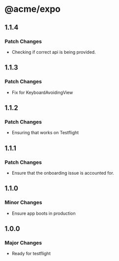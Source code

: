 # @acme/expo

## 1.1.4

### Patch Changes

- Checking if correct api is being provided.

## 1.1.3

### Patch Changes

- Fix for KeyboardAvoidingView

## 1.1.2

### Patch Changes

- Ensuring that works on Testflight

## 1.1.1

### Patch Changes

- Ensure that the onboarding issue is accounted for.

## 1.1.0

### Minor Changes

- Ensure app boots in production

## 1.0.0

### Major Changes

- Ready for testflight
